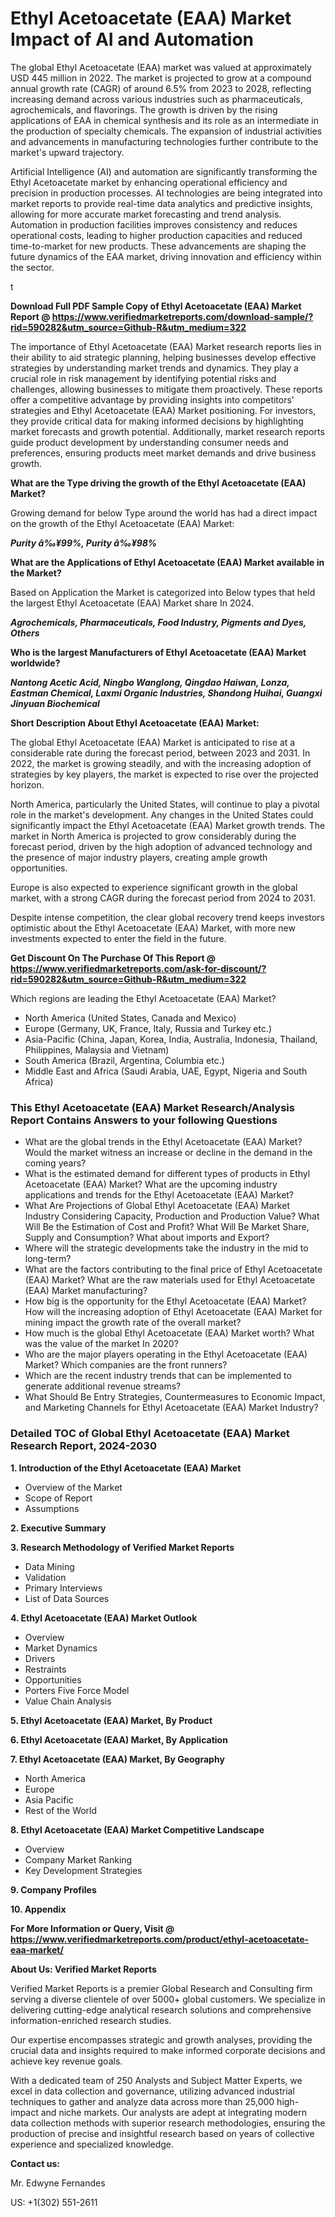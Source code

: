 <meta name="title" content="Global Ethyl Acetoacetate (EAA) Market Impact of AI and Automation"><meta name="description" content="The global Ethyl Acetoacetate (EAA) market was valued at approximately USD 445 million in 2022. The market is projected to grow at a compound annual growth rate (CAGR)"><meta name="title" content="Ethyl Acetoacetate (EAA) Market Size, Share, Scope, Trends, Growth, Opportunities, Analysis, Forecast"><h1>Ethyl Acetoacetate (EAA) Market Impact of AI and Automation</h1><p>The global Ethyl Acetoacetate (EAA) market was valued at approximately USD 445 million in 2022. The market is projected to grow at a compound annual growth rate (CAGR) of around 6.5% from 2023 to 2028, reflecting increasing demand across various industries such as pharmaceuticals, agrochemicals, and flavorings. The growth is driven by the rising applications of EAA in chemical synthesis and its role as an intermediate in the production of specialty chemicals. The expansion of industrial activities and advancements in manufacturing technologies further contribute to the market's upward trajectory.</p><p>Artificial Intelligence (AI) and automation are significantly transforming the Ethyl Acetoacetate market by enhancing operational efficiency and precision in production processes. AI technologies are being integrated into market reports to provide real-time data analytics and predictive insights, allowing for more accurate market forecasting and trend analysis. Automation in production facilities improves consistency and reduces operational costs, leading to higher production capacities and reduced time-to-market for new products. These advancements are shaping the future dynamics of the EAA market, driving innovation and efficiency within the sector.</p>t</p><p id="" class=""><strong>Download Full PDF Sample Copy of Ethyl Acetoacetate (EAA) Market Report @ <a href="https://www.verifiedmarketreports.com/download-sample/?rid=590282&utm_source=Github-R&utm_medium=322" target="_blank">https://www.verifiedmarketreports.com/download-sample/?rid=590282&utm_source=Github-R&utm_medium=322</a></strong></p><p>The importance of&nbsp;Ethyl Acetoacetate (EAA) Market research reports lies in their ability to aid strategic planning, helping businesses develop effective strategies by understanding market trends and dynamics. They play a crucial role in risk management by identifying potential risks and challenges, allowing businesses to mitigate them proactively. These reports offer a competitive advantage by providing insights into competitors' strategies and Ethyl Acetoacetate (EAA) Market positioning. For investors, they provide critical data for making informed decisions by highlighting market forecasts and growth potential. Additionally, market research reports guide product development by understanding consumer needs and preferences, ensuring products meet market demands and drive business growth.</p><p><strong>What are the&nbsp;Type driving the growth of the Ethyl Acetoacetate (EAA) Market?</strong></p><p id="" class="">Growing demand for below Type around the world has had a direct impact on the growth of the Ethyl Acetoacetate (EAA) Market:</p><em><strong>Purity â‰¥99%, Purity â‰¥98%</strong></em></p><strong>What are the&nbsp;Applications&nbsp;of Ethyl Acetoacetate (EAA) Market available in the Market?</strong></p><p id="" class="">Based on Application the Market is categorized into Below types that held the largest Ethyl Acetoacetate (EAA) Market share In 2024.</p><em><strong>Agrochemicals, Pharmaceuticals, Food Industry, Pigments and Dyes, Others</strong></em></p><strong>Who is the largest Manufacturers of Ethyl Acetoacetate (EAA) Market worldwide?</strong></p><p><em><strong>Nantong Acetic Acid, Ningbo Wanglong, Qingdao Haiwan, Lonza, Eastman Chemical, Laxmi Organic Industries, Shandong Huihai, Guangxi Jinyuan Biochemical</strong></em></p><p id="" class=""><strong>Short Description About Ethyl Acetoacetate (EAA) Market:</strong></p><p>The global Ethyl Acetoacetate (EAA) Market is anticipated to rise at a considerable rate during the forecast period, between 2023 and 2031. In 2022, the market is growing steadily, and with the increasing adoption of strategies by key players, the market is expected to rise over the projected horizon.</p><p>North America, particularly the United States, will continue to play a pivotal role in the market's development. Any changes in the United States could significantly impact the Ethyl Acetoacetate (EAA) Market growth trends. The market in North America is projected to grow considerably during the forecast period, driven by the high adoption of advanced technology and the presence of major industry players, creating ample growth opportunities.</p><p>Europe is also expected to experience significant growth in the global market, with a strong CAGR during the forecast period from 2024 to 2031.</p><p>Despite intense competition, the clear global recovery trend keeps investors optimistic about the Ethyl Acetoacetate (EAA) Market, with more new investments expected to enter the field in the future.</p><p id="" class=""><strong>Get Discount On The Purchase Of This Report @ <a href="https://www.verifiedmarketreports.com/ask-for-discount/?rid=590282&utm_source=Github-R&utm_medium=322" target="_blank">https://www.verifiedmarketreports.com/ask-for-discount/?rid=590282&utm_source=Github-R&utm_medium=322</a></strong></p>Which regions are leading the Ethyl Acetoacetate (EAA) Market?</p><ul><li>North America (United States, Canada and Mexico)</li><li>Europe (Germany, UK, France, Italy, Russia and Turkey etc.)</li><li>Asia-Pacific (China, Japan, Korea, India, Australia, Indonesia, Thailand, Philippines, Malaysia and Vietnam)</li><li>South America (Brazil, Argentina, Columbia etc.)</li><li>Middle East and Africa (Saudi Arabia, UAE, Egypt, Nigeria and South Africa)</li></ul><h3 id="" class="">This Ethyl Acetoacetate (EAA) Market Research/Analysis Report Contains Answers to your following Questions</h3><ul><li>What are the global trends in the Ethyl Acetoacetate (EAA) Market? Would the market witness an increase or decline in the demand in the coming years?</li><li>What is the estimated demand for different types of products in Ethyl Acetoacetate (EAA) Market? What are the upcoming industry applications and trends for the Ethyl Acetoacetate (EAA) Market?</li><li>What Are Projections of Global Ethyl Acetoacetate (EAA) Market Industry Considering Capacity, Production and Production Value? What Will Be the Estimation of Cost and Profit? What Will Be Market Share, Supply and Consumption? What about imports and Export?</li><li>Where will the strategic developments take the industry in the mid to long-term?</li><li>What are the factors contributing to the final price of Ethyl Acetoacetate (EAA) Market? What are the raw materials used for Ethyl Acetoacetate (EAA) Market manufacturing?</li><li>How big is the opportunity for the Ethyl Acetoacetate (EAA) Market? How will the increasing adoption of Ethyl Acetoacetate (EAA) Market for mining impact the growth rate of the overall market?</li><li>How much is the global Ethyl Acetoacetate (EAA) Market worth? What was the value of the market In 2020?</li><li>Who are the major players operating in the Ethyl Acetoacetate (EAA) Market? Which companies are the front runners?</li><li>Which are the recent industry trends that can be implemented to generate additional revenue streams?</li><li>What Should Be Entry Strategies, Countermeasures to Economic Impact, and Marketing Channels for Ethyl Acetoacetate (EAA) Market Industry?</li></ul><h3 id="" class="">Detailed TOC of Global Ethyl Acetoacetate (EAA) Market Research Report, 2024-2030</h3><p id="" class=""><strong>1. Introduction of the Ethyl Acetoacetate (EAA) Market</strong></p><ul><li>Overview of the Market</li><li>Scope of Report</li><li>Assumptions</li></ul><p id="" class=""><strong>2. Executive Summary</strong></p><p id="" class=""><strong>3. Research Methodology of Verified Market Reports</strong></p><ul><li>Data Mining</li><li>Validation</li><li>Primary Interviews</li><li>List of Data Sources</li></ul><p id="" class=""><strong>4. Ethyl Acetoacetate (EAA) Market Outlook</strong></p><ul><li>Overview</li><li>Market Dynamics</li><li>Drivers</li><li>Restraints</li><li>Opportunities</li><li>Porters Five Force Model</li><li>Value Chain Analysis</li></ul><p id="" class=""><strong>5. Ethyl Acetoacetate (EAA) Market, By Product</strong></p><p id="" class=""><strong>6. Ethyl Acetoacetate (EAA) Market, By Application</strong></p><p id="" class=""><strong>7. Ethyl Acetoacetate (EAA) Market, By Geography</strong></p><ul><li>North America</li><li>Europe</li><li>Asia Pacific</li><li>Rest of the World</li></ul><p id="" class=""><strong>8. Ethyl Acetoacetate (EAA) Market Competitive Landscape</strong></p><ul><li>Overview</li><li>Company Market Ranking</li><li>Key Development Strategies</li></ul><p id="" class=""><strong>9. Company Profiles</strong></p><p id="" class=""><strong>10. Appendix</strong></p><p id="" class=""><strong>For More Information or Query, Visit @ <a href="https://www.verifiedmarketreports.com/product/ethyl-acetoacetate-eaa-market/" target="_blank">https://www.verifiedmarketreports.com/product/ethyl-acetoacetate-eaa-market/</a></strong></p><p id="" class=""><strong>About Us: Verified Market Reports</strong></p><p id="" class="">Verified Market Reports is a premier Global Research and Consulting firm serving a diverse clientele of over 5000+ global customers. We specialize in delivering cutting-edge analytical research solutions and comprehensive information-enriched research studies.</p><p id="" class="">Our expertise encompasses strategic and growth analyses, providing the crucial data and insights required to make informed corporate decisions and achieve key revenue goals.</p><p id="" class="">With a dedicated team of 250 Analysts and Subject Matter Experts, we excel in data collection and governance, utilizing advanced industrial techniques to gather and analyze data across more than 25,000 high-impact and niche markets. Our analysts are adept at integrating modern data collection methods with superior research methodologies, ensuring the production of precise and insightful research based on years of collective experience and specialized knowledge.</p><p id="" class=""><strong>Contact us:</strong></p><p id="" class="">Mr. Edwyne Fernandes</p><p id="" class="">US: +1(302) 551-2611</p>